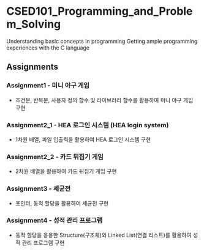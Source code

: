 # CSED101_Programming_and_Problem_Solving
Understanding basic concepts in programming
Getting ample programming experiences with the C language

## Assignments
### Assignment1 - 미니 야구 게임
 - 조건문, 반복문, 사용자 정의 함수 및 라이브러리 함수를 활용하여 미니 야구 게임 구현

### Assignment2_1 - HEA 로그인 시스템 (HEA login system)
 - 1차원 배열, 파일 입출력을 활용하여 HEA 로그인 시스템 구현

### Assignment2_2 - 카드 뒤집기 게임
 - 2차원 배열을 활용하여 카드 뒤집기 게임 구현

### Assignment3 - 세균전
 - 포인터, 동적 할당을 활용하여 세균전 구현

### Assignment4 - 성적 관리 프로그램
 - 동적 할당을 응용한 Structure(구조체)와 Linked List(연결 리스트)를 활용하여 성적 관리 프로그램 구현
